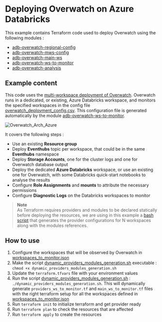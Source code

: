 # Deploying Overwatch on Azure Databricks

This example contains Terraform code used to deploy Overwatch using the following modules :
- [adb-overwatch-regional-config](../../modules/adb-overwatch-regional-config)
- [adb-overwatch-mws-config](../../modules/adb-overwatch-mws-config)
- [adb-overwatch-main-ws](../../modules/adb-overwatch-main-ws)
- [adb-overwatch-ws-to-monitor](../../modules/adb-overwatch-ws-to-monitor)
- [adb-overwatch-analysis](../../modules/adb-overwatch-analysis)


## Example content

This code uses the [multi-workspace deployment of Overwatch](https://databrickslabs.github.io/overwatch/deployoverwatch/cloudinfra/azure/#reference-architecturehttps://databrickslabs.github.io/overwatch/deployoverwatch/cloudinfra/azure/#reference-architecture). Overwatch runs in a dedicated, or existing, Azure Databricks workspace, and monitors the specified workspaces in the config file [overwatch_deployment_config.csv](./overwatch_deployment_config.csv). This configuration file is generated automatically by the module [adb-overwatch-ws-to-monitor](../../modules/adb-overwatch-ws-to-monitor).

  ![Overwatch_Arch_Azure](https://user-images.githubusercontent.com/103026825/230571464-5892c5c7-82c2-4808-9003-61b501b75f69.png?raw=true)

It covers the following steps :
* Use an existing **Resource group**
* Deploy **Eventhubs** topic per workspace, that could be in the same **Eventhubs** namespace
* Deploy **Storage Accounts**, one for the cluster logs and one for Overwatch database output
* Deploy the dedicated **Azure Databricks** workspace, or use an existing one for Overwatch, with some Databricks quick-start notebooks to analyse the results
* Configure **Role Assignments** and **mounts** to attribute the necessary permissions
* Configure **Diagnostic Logs** on the Databricks workspaces to monitor

> **Note**  
> As Terraform requires providers and modules to be declared statically before deploying the resources, we are using in this example a [bash script](./dynamic_providers_modules_generation.sh)
> that generates the provider configurations for N workspaces along with the modules references.

## How to use

1. Configure the workspaces that will be observed by Overwatch in [workspaces_to_monitor.json](./workspaces_to_monitor.json)
2. Make the script [dynamic_providers_modules_generation.sh](./dynamic_providers_modules_generation.sh) executable : `chmod +x dynamic_providers_modules_generation.sh`
3. Update the `terraform.tfvars` file with your environment values 
4. Run the script [dynamic_providers_modules_generation.sh](./dynamic_providers_modules_generation.sh) : `./dynamic_providers_modules_generation.sh`. This will dynamically generate `providers_ws_to_monitor.tf` and `main_ws_to_monitor.tf` files with the right terraform setup for all the workspaces defined in [workspaces_to_monitor.json](./workspaces_to_monitor.json)
5. Run `terraform init` to initialize terraform and get provider ready
6. Run `terraform plan` to check the resources that are affected
7. Run `terraform apply` to create the resources
